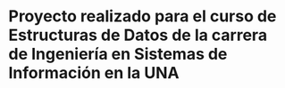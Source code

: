 # Proyecto realizado para el curso de Estructuras de Datos de la carrera de Ingeniería en Sistemas de Información en la UNA 
